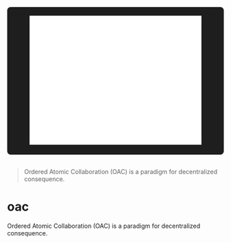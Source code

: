 <div align="center" style="background-color: #1e1e1e; padding: 20px; border-radius: 8px;">
  <img width="400" src="assets/oac.svg" alt="Ordered Atomic Collaboration (OAC)">
</div>
<br/>

> Ordered Atomic Collaboration (OAC) is a paradigm for decentralized consequence.

# oac
Ordered Atomic Collaboration (OAC) is a paradigm for decentralized consequence. 
